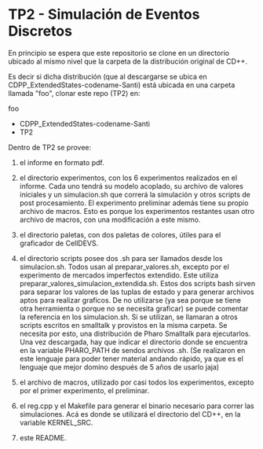 TP2 - Simulación de Eventos Discretos
=====================================

En principio se espera que este repositorio se clone en
un directorio ubicado al mismo nivel que la carpeta de 
la distribución original de CD++.

Es decir si dicha distribución (que al descargarse se ubica 
en CDPP_ExtendedStates-codename-Santi) está ubicada en una 
carpeta llamada "foo", clonar este repo (TP2) en:

foo
* CDPP_ExtendedStates-codename-Santi
* TP2
 
Dentro de TP2 se provee:

1. el informe en formato pdf.

2. el directorio experimentos, con los 6 experimentos realizados en el informe.
   Cada uno tendrá su modelo acoplado, su archivo de valores iniciales y un
   simulacion.sh que correrá la simulación y otros scripts de post procesamiento.
   El experimento preliminar además tiene su propio archivo de macros. Esto es
   porque los experimentos restantes usan otro archivo de macros, con una 
   modificación a este mismo.
	   
3. el directorio paletas, con dos paletas de colores, útiles para el graficador
   de CellDEVS.

4. el directorio scripts posee dos .sh para ser llamados desde los simulacion.sh.
   Todos usan al preparar_valores.sh, excepto por el experimento de mercados
   imperfectos extendido. Este utiliza preparar_valores_simulacion_extendida.sh.
   Estos dos scripts bash sirven para separar los valores de las tuplas de estado
   y para generar archivos aptos para realizar graficos. De no utilizarse (ya sea
   porque se tiene otra herramienta o porque no se necesita graficar) se puede
   comentar la referencia en los simulacion.sh. Si se utilizan, se llamaran a otros
   scripts escritos en smalltalk y provistos en la misma carpeta. Se necesita por
   esto, una distribución de Pharo Smalltalk para ejecutarlos. Una vez descargada,
   hay que indicar el directorio donde se encuentra en la variable PHARO_PATH de
   sendos archivos .sh. (Se realizaron en este lenguaje para poder tener material
   andando rápido, ya que es el lenguaje que mejor domino después de 5 años de
   usarlo jaja)

5. el archivo de macros, utilizado por casi todos los experimentos, excepto por
   el primer experimento, el preliminar.

6. el reg.cpp y el Makefile para generar el binario necesario para correr las
   simulaciones. Acá es donde se utilizará el directorio del CD++, en la variable
   KERNEL_SRC.

7. este README.

